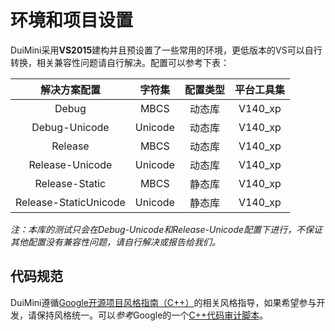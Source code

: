 # 环境和项目设置
DuiMini采用**VS2015**建构并且预设置了一些常用的环境，更低版本的VS可以自行转换，相关兼容性问题请自行解决。配置可以参考下表：

| 解决方案配置           | 字符集   | 配置类型 | 平台工具集 |
| :-------------------: | :-----: | :----: | :----: |
| Debug                 | MBCS    | 动态库 | V140_xp |
| Debug-Unicode         | Unicode | 动态库 | V140_xp |
| Release               | MBCS    | 动态库 | V140_xp |
| Release-Unicode       | Unicode | 动态库 | V140_xp |
| Release-Static        | MBCS    | 静态库 | V140_xp |
| Release-StaticUnicode | Unicode | 静态库 | V140_xp |

*注：本库的测试只会在Debug-Unicode和Release-Unicode配置下进行，不保证其他配置没有兼容性问题，请自行解决或报告给我们。*
## 代码规范
DuiMini遵循[Google开源项目风格指南（C++）][1]的相关风格指导，如果希望参与开发，请保持风格统一。可以*参考*Google的一个[C++代码审计脚本][2]。

[1]: http://zh-google-styleguide.readthedocs.io/en/latest/google-cpp-styleguide/contents/
[2]: https://github.com/google/styleguide/blob/gh-pages/cpplint/cpplint.py
